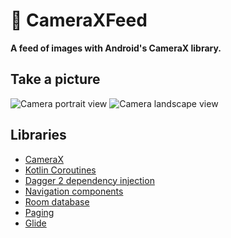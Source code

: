 # 📸 CameraXFeed

**A feed of images with Android's CameraX library.**

## Take a picture
![Camera portrait view](https://adam-hurwitz.firebaseapp.com/CameraXFeed/camera-portrait.png)
![Camera landscape view](https://adam-hurwitz.firebaseapp.com/CameraXFeed/camera-land.png)

## Libraries

- [CameraX][camerax]
- [Kotlin Coroutines][coroutines]
- [Dagger 2 dependency injection][dagger]
- [Navigation components][navigation]
- [Room database][room]
- [Paging][paging]
- [Glide][glide]

[camerax]: https://developer.android.com/training/camerax
[coroutines]: https://github.com/Kotlin/kotlinx.coroutines/tree/master#kotlinxcoroutines
[dagger]: https://developer.android.com/training/dependency-injection/dagger-basics
[navigation]: https://developer.android.com/guide/navigation
[room]: https://developer.android.com/training/data-storage/room
[paging]: https://developer.android.com/topic/libraries/architecture/paging
[glide]: https://developer.android.com/topic/libraries/architecture/paging
